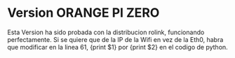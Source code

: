 # Version ORANGE PI ZERO
Esta Version ha sido probada con la distribucion rolink, funcionando perfectamente.
Si se quiere que de la IP de la Wifi en vez de la Eth0, habra que modificar en la linea 61, {print $1} por {print $2} en el codigo de python.
